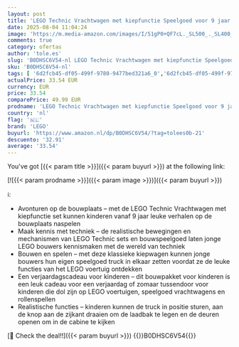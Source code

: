 ```yaml
---
layout: post
title: 'LEGO Technic Vrachtwagen met kiepfunctie Speelgoed voor 9 jaar en ouder  Blauwe Voertuig Bouwpakket voor Kinderen  Cadeau voor Jongens  Meisjes en Tieners 42203'
date: 2025-08-04 11:04:24
image: 'https://m.media-amazon.com/images/I/51gP0+QF7cL._SL500_._SL400_.jpg'
comments: true
category: ofertas
author: 'tole.es'
slug: 'B0DHSC6V54-nl LEGO Technic Vrachtwagen met kiepfunctie Speelgoed voor 9...'
sku: 'B0DHSC6V54-nl'
tags: [ '6d2fcb45-df05-499f-9780-9477bed321a6_0','6d2fcb45-df05-499f-9780-9477bed321a6_501','Arborist Merchandising Root','Bouw- & constructiespeelgoed','Creatieve spellen','Educatief speelgoed','Self Service','Special Features Stores','Speelgoed & spellen','Speelgoedbouwsets','lego','🇳🇱', ]
actualPrice: 33.54 EUR
currency: EUR
price: 33.54
comparePrice: 49.99 EUR
prodname: 'LEGO Technic Vrachtwagen met kiepfunctie Speelgoed voor 9 jaar en ouder  Blauwe Voertuig Bouwpakket voor Kinderen  Cadeau voor Jongens  Meisjes en Tieners 42203'
country: 'nl'
flag: '🇳🇱'
brand: 'LEGO'
buyurl: 'https://www.amazon.nl/dp/B0DHSC6V54/?tag=tolees0b-21'
descuento: '32.91'
average: '33.54'
---
```


You've got [{{< param title >}}]({{< param buyurl >}}) at the following link:

[![{{< param prodname >}}]({{< param image >}})]({{< param buyurl >}})

ℹ️:

- Avonturen op de bouwplaats – met de LEGO Technic Vrachtwagen met kiepfunctie set kunnen kinderen vanaf 9 jaar leuke verhalen op de bouwplaats naspelen
- Maak kennis met techniek – de realistische bewegingen en mechanismen van LEGO Technic sets en bouwspeelgoed laten jonge LEGO bouwers kennismaken met de wereld van techniek
- Bouwen en spelen – met deze klassieke kiepwagen kunnen jonge bouwers hun eigen speelgoed truck in elkaar zetten voordat ze de leuke functies van het LEGO voertuig ontdekken
- Een verjaardagscadeau voor kinderen – dit bouwpakket voor kinderen is een leuk cadeau voor een verjaardag of zomaar tussendoor voor kinderen die dol zijn op LEGO voertuigen, speelgoed vrachtwagens en rollenspellen
- Realistische functies – kinderen kunnen de truck in positie sturen, aan de knop aan de zijkant draaien om de laadbak te legen en de deuren openen om in de cabine te kijken

[🛒 Check the deal!!]({{< param buyurl >}})
{{<world>}}B0DHSC6V54{{</world>}}
